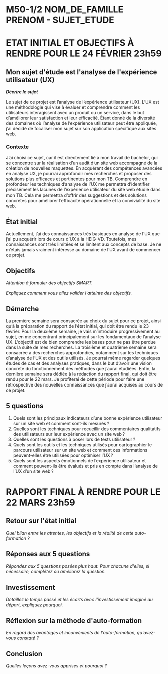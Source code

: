 # M50-1/2 NOM_DE_FAMILLE PRENOM - SUJET_ETUDE

# ETAT INITIAL ET OBJECTIFS À RENDRE POUR LE 24 FÉVRIER 23h59

## Mon sujet d'étude est l'analyse de l'expérience utilisateur (UX)

**_Décrire le sujet_**

Le sujet de ce projet est l’analyse de l’expérience utilisateur (UX). L’UX est une méthodologie qui vise à évaluer et comprendre comment les utilisateurs interagissent avec un produit ou un service, dans le but d’améliorer leur satisfaction et leur efficacité. Étant donné de la diversité des domaines où l’analyse de l’expérience utilisateur peut être appliquée, j’ai décidé de focaliser mon sujet sur son application spécifique aux sites web.

### Contexte

J’ai choisi ce sujet, car il est directement lié à mon travail de bachelor, qui se concentre sur la réalisation d’un audit d’un site web accompagné de la création de nouvelles maquettes. En acquérant des compétences avancées en analyse UX, je pourrai approfondir mes recherches et proposer des solutions plus efficaces et pertinentes pour mon TB. Comprendre en profondeur les techniques d’analyse de l’UX me permettra d’identifier précisément les lacunes de l’expérience utilisateur du site web étudié dans mon TB. Cela me permettra d’offrir des suggestions et des solutions concrètes pour améliorer l’efficacité opérationnelle et la convivialité du site web.

## État initial

Actuellement, j’ai des connaissances très basiques en analyse de l’UX que j’ai pu acquérir lors de cours d’UX à la HEIG-VD. Toutefois, mes connaissances sont très limitées et se limitent aux concepts de base. Je ne m’étais jamais vraiment intéressé au domaine de l’UX avant de commencer ce projet.

## Objectifs

_Attention à formuler des objectifs SMART._

_Expliquez comment vous allez valider l'atteinte des objectifs._

## Démarche

La première semaine sera consacrée au choix du sujet pour ce projet, ainsi qu’à la préparation du rapport de l’état initial, qui doit être rendu le 23 février.
Pour la deuxième semaine, je vais m’introduire progressivement au sujet, en me concentrant principalement sur les fondamentaux de l’analyse UX. L’objectif est de bien comprendre les bases pour ne pas être perdue dans la suite de mes recherches.
La troisième et quatrième semaine sera consacrée à des recherches approfondies, notamment sur les techniques d’analyse de l’UX et des outils utilisés. Je pourrai même regarder quelques études de cas et des analyses pratiques, dans le but d’avoir une vision concrète du fonctionnement des méthodes que j’aurai étudiées.
Enfin, la dernière semaine sera dédiée à la rédaction du rapport final, qui doit être rendu pour le 22 mars. Je profiterai de cette période pour faire une rétrospective des nouvelles connaissances que j’aurai acquises au cours de ce projet.


## 5 questions

1. Quels sont les principaux indicateurs d’une bonne expérience utilisateur sur un site web et comment sont-ils mesurés ?
2. Quelles sont les techniques pour recueillir des commentaires qualitatifs des utilisateurs sur leur expérience avec un site web ?
3. Quelles sont les questions à poser lors de tests utilisateur ?
4. Quels sont les outils et les techniques utilisés pour cartographier le parcours utilisateur sur un site web et comment ces informations peuvent-elles être utilisées pour optimiser l’UX ?
5. Quels sont les aspects émotionnels de l’expérience utilisateur et comment peuvent-ils être évalués et pris en compte dans l’analyse de l’UX d’un site web ?


# RAPPORT FINAL À RENDRE POUR LE 22 MARS 23h59

## Retour sur l'état initial

_Quel bilan entre les attentes, les objectifs et la réalité de cette auto-formation ?_

## Réponses aux 5 questions

_Répondez aux 5 questions posées plus haut. Pour chacune d'elles, si nécessaire, complétez ou améliorez la question._

## Investissement

_Détaillez le temps passé et les écarts avec l'investissement imaginé au départ, expliquez pourquoi._

## Réflexion sur la méthode d'auto-formation

_En regard des avantages et inconvénients de l'auto-formation, qu'avez-vous constaté ?_

## Conclusion

_Quelles leçons avez-vous apprises et pourquoi ?_
